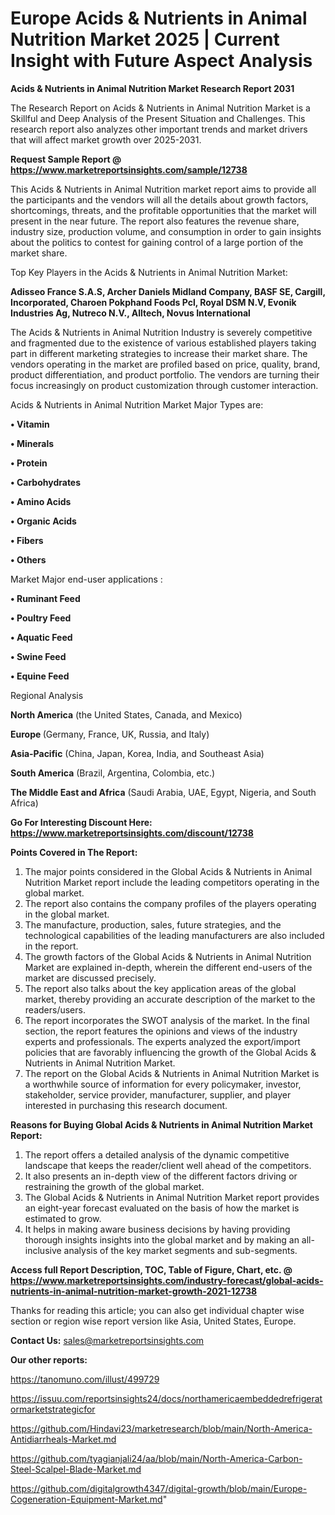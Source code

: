  # Europe Acids & Nutrients in Animal Nutrition Market 2025 | Current Insight with Future Aspect Analysis

<strong>Acids & Nutrients in Animal Nutrition Market Research Report 2031</strong>

The Research Report on Acids & Nutrients in Animal Nutrition Market is a Skillful and Deep Analysis of the Present Situation and Challenges. This research report also analyzes other important trends and market drivers that will affect market growth over 2025-2031.

<strong>Request Sample Report @ <a href=https://www.marketreportsinsights.com/sample/12738>https://www.marketreportsinsights.com/sample/12738</a></strong>

This Acids & Nutrients in Animal Nutrition market report aims to provide all the participants and the vendors will all the details about growth factors, shortcomings, threats, and the profitable opportunities that the market will present in the near future. The report also features the revenue share, industry size, production volume, and consumption in order to gain insights about the politics to contest for gaining control of a large portion of the market share.

Top Key Players in the Acids & Nutrients in Animal Nutrition Market:

<strong>Adisseo France S.A.S, Archer Daniels Midland Company, BASF SE, Cargill, Incorporated, Charoen Pokphand Foods Pcl, Royal DSM N.V, Evonik Industries Ag, Nutreco N.V., Alltech, Novus International</strong>

The Acids & Nutrients in Animal Nutrition Industry is severely competitive and fragmented due to the existence of various established players taking part in different marketing strategies to increase their market share. The vendors operating in the market are profiled based on price, quality, brand, product differentiation, and product portfolio. The vendors are turning their focus increasingly on product customization through customer interaction.

Acids & Nutrients in Animal Nutrition Market Major Types are:

<strong>• Vitamin

• Minerals

• Protein

• Carbohydrates

• Amino Acids

• Organic Acids

• Fibers

• Others</strong>

Market Major end-user applications :

<strong>• Ruminant Feed

• Poultry Feed

• Aquatic Feed

• Swine Feed

• Equine Feed</strong>

Regional Analysis

</u><strong><b>North America</b></strong> (the United States, Canada, and Mexico)

<strong><b>Europe </b></strong>(Germany, France, UK, Russia, and Italy)

<strong><b>Asia-Pacific</b></strong> (China, Japan, Korea, India, and Southeast Asia)

<strong><b>South America</b></strong> (Brazil, Argentina, Colombia, etc.)

<strong><b>The Middle East and Africa</b></strong> (Saudi Arabia, UAE, Egypt, Nigeria, and South Africa)

<strong>Go For Interesting Discount Here: <a href=https://www.marketreportsinsights.com/discount/12738>https://www.marketreportsinsights.com/discount/12738</a></strong>

<strong>Points Covered in The Report:</strong>
<ol>
  <li>The major points considered in the Global Acids & Nutrients in Animal Nutrition Market report include the leading competitors operating in the global market.</li>
  <li>The report also contains the company profiles of the players operating in the global market.</li>
  <li>The manufacture, production, sales, future strategies, and the technological capabilities of the leading manufacturers are also included in the report.</li>
  <li>The growth factors of the Global Acids & Nutrients in Animal Nutrition Market are explained in-depth, wherein the different end-users of the market are discussed precisely.</li>
  <li>The report also talks about the key application areas of the global market, thereby providing an accurate description of the market to the readers/users.</li>
  <li>The report incorporates the SWOT analysis of the market. In the final section, the report features the opinions and views of the industry experts and professionals. The experts analyzed the export/import policies that are favorably influencing the growth of the Global Acids & Nutrients in Animal Nutrition Market.</li>
  <li>The report on the Global Acids & Nutrients in Animal Nutrition Market is a worthwhile source of information for every policymaker, investor, stakeholder, service provider, manufacturer, supplier, and player interested in purchasing this research document.</li>
</ol>
<strong>Reasons for Buying Global Acids & Nutrients in Animal Nutrition Market Report:</strong>

<ol>
  <li>The report offers a detailed analysis of the dynamic competitive landscape that keeps the reader/client well ahead of the competitors.</li>
  <li>It also presents an in-depth view of the different factors driving or restraining the growth of the global market.</li>
  <li>The Global Acids & Nutrients in Animal Nutrition Market report provides an eight-year forecast evaluated on the basis of how the market is estimated to grow.</li>
  <li>It helps in making aware business decisions by having providing thorough insights insights into the global market and by making an all-inclusive analysis of the key market segments and sub-segments.</li>
</ol>
<strong>Access full Report Description, TOC, Table of Figure, Chart, etc. @ <a href=https://www.marketreportsinsights.com/industry-forecast/global-acids-nutrients-in-animal-nutrition-market-growth-2021-12738>https://www.marketreportsinsights.com/industry-forecast/global-acids-nutrients-in-animal-nutrition-market-growth-2021-12738</a></strong>


Thanks for reading this article; you can also get individual chapter wise section or region wise report version like Asia, United States, Europe.

<strong>Contact Us:</strong>
sales@marketreportsinsights.com

<strong>Our other reports:</strong>

<a href=https://tanomuno.com/illust/499729>https://tanomuno.com/illust/499729</a>

<a href=https://issuu.com/reportsinsights24/docs/northamericaembeddedrefrigeratormarketstrategicfor>https://issuu.com/reportsinsights24/docs/northamericaembeddedrefrigeratormarketstrategicfor</a>

<a href=https://github.com/Hindavi23/marketresearch/blob/main/North-America-Antidiarrheals-Market.md>https://github.com/Hindavi23/marketresearch/blob/main/North-America-Antidiarrheals-Market.md</a>

<a href=https://github.com/tyagianjali24/aa/blob/main/North-America-Carbon-Steel-Scalpel-Blade-Market.md>https://github.com/tyagianjali24/aa/blob/main/North-America-Carbon-Steel-Scalpel-Blade-Market.md</a>

<a href=https://github.com/digitalgrowth4347/digital-growth/blob/main/Europe-Cogeneration-Equipment-Market.md>https://github.com/digitalgrowth4347/digital-growth/blob/main/Europe-Cogeneration-Equipment-Market.md</a>"
